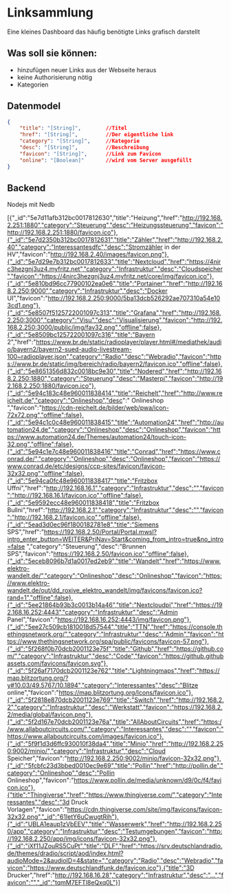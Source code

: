 # Linksammlung

Eine kleines Dashboard das häufig benötigte Links grafisch darstellt

## Was soll sie können:

- hinzufügen neuer Links aus der Webseite heraus
- keine Authorisierung nötig
- Kategorien

## Datenmodel

```json
{
    "title": "[String]",        //Titel
    "href": "[String]",         //Der eigentliche link 
    "category": "[String]",     //Kategorie
    "desc": "[String]",         //Beschreibung
    "favicon": "[String]",      //Link zum Favicon
    "online": "[Boolean]"       //wird vom Server ausgefüllt
}
```

## Backend

Nodejs mit Nedb

[{"_id":"5e7d11afb312bc0017812630","title":"Heizung","href":"http://192.168.2.251:1880","category":"Steuerung","desc":"Heizungssteuerung","favicon":"http://192.168.2.251:1880/favicon.ico"},{"_id":"5e7d2350b312bc0017812631","title":"Zähler","href":"http://192.168.2.40","category":"Interessantesdfc","desc":"Stromzähler in der HV","favicon":"http://192.168.2.40/images/favicon.png"},{"_id":"5e7d29e7b312bc0017812633","title":"Nextcloud","href":"https://4nirc3hezgnj3uz4.myfritz.net","category":"Infrastruktur","desc":"Cloudspeicher","favicon":"https://4nirc3hezgnj3uz4.myfritz.net/core/img/favicon.ico"},{"_id":"5e810bd96cc77900102ea0e6","title":"Portainer","href":"http://192.168.2.250:9000","category":"Infrastruktur","desc":"Docker UI","favicon":"http://192.168.2.250:9000/5ba13dcb526292ae707310a54e103cd1.png"},{"_id":"5e8507f5125722001097c313","title":"Grafana","href":"http://192.168.2.250:3000","category":"Visu","desc":"Visualisierung","favicon":"http://192.168.2.250:3000/public/img/fav32.png","offline":false},{"_id":"5e8509bc125722001097c316","title":"Bayern 2","href":"https://www.br.de/static/radioplayer/player.html#/mediathek/audio/bayern2/bayern2-sued-audio-livestream-100~radioplayer.json","category":"Radio","desc":"Webradio","favicon":"https://www.br.de/static/img/bereich/radio/bayern2/favicon.ico","offline":false},{"_id":"5e8651356d832c0018bc9e30","title":"Nodered","href":"http://192.168.2.250:1880","category":"Steuerung","desc":"Masterpi","favicon":"http://192.168.2.250:1880/favicon.ico"},{"_id":"5e94c183c48e960011838414","title":"Reichelt","href":"http://www.reichelt.de","category":"Onlineshop","desc":" Onlineshop ","favicon":"https://cdn-reichelt.de/bilder/web/pwa/icon-72x72.png","offline":false},{"_id":"5e94c1c0c48e960011838415","title":"Automation24","href":"http://automation24.de","category":"Onlineshop","desc":"Onlineshop","favicon":"https://www.automation24.de/Themes/automation24/touch-icon-32.png","offline":false},{"_id":"5e94c1e7c48e960011838416","title":"Conrad","href":"https://www.conrad.de/","category":"Onlineshop","desc":"Onlineshop","favicon":"https://www.conrad.de/etc/designs/ccp-sites/favicon/favicon-32x32.png","offline":false},{"_id":"5e94ca0fc48e960011838417","title":"Fritzbox Uffni","href":"http://192.168.16.1","category":"Infrastruktur","desc":"","favicon":"http://192.168.16.1/favicon.ico","offline":false},{"_id":"5e9592ecc48e960011838418","title":"Fritzbox Bullni","href":"http://192.168.2.1","category":"Infrastruktur","desc":"","favicon":"http://192.168.2.1/favicon.ico","offline":false},{"_id":"5ead3d0ec96f1800182781e8","title":"Siemens SPS","href":"https://192.168.2.50/Portal/Portal.mwsl?intro_enter_button=WEITER&PriNav=Start&coming_from_intro=true&no_intro=false ","category":"Steuerung","desc":"Brunnen SPS","favicon":"https://192.168.2.50/favicon.ico","offline":false},{"_id":"5eceb8096b7d1a0017ed2eb9","title":"Wandelt","href":"https://www.elektro-wandelt.de/","category":"Onlineshop","desc":"Onlineshop","favicon":"https://www.elektro-wandelt.de/out/dd_roxive_elektro_wandelt/img/favicons/favicon.ico?rand=1","offline":false},{"_id":"5ee21864b93b3c0013b14a46","title":"Nextcloudpi","href":"https://192.168.16.252:4443","category":"Infrastruktur","desc":"Admin Panel","favicon":"https://192.168.16.252:4443/img/favicon.png"},{"_id":"5ee27c509cb1810018d57544","title":"TTN","href":"https://console.thethingsnetwork.org/","category":"Infrastruktur","desc":"Admin","favicon":"https://www.thethingsnetwork.org/spa/public/favicons/favicon-57.png"},{"_id":"5f268f0b70dcb2001123e75f","title":"Github","href":"https://github.com/","category":"Infrastruktur","desc":"Code","favicon":"https://github.githubassets.com/favicons/favicon.svg"},{"_id":"5f26af7170dcb2001123e762","title":"Lightningmaps","href":"https://map.blitzortung.org/?y#10.03/49.5767/10.1894","category":"Interessantes","desc":"Blitze online","favicon":"https://map.blitzortung.org/Icons/favicon.ico"},{"_id":"5f2818e870dcb2001123e769","title":"Switch","href":"http://192.168.2.2","category":"Infrastruktur","desc":"Werkstatt","favicon":"https://192.168.2.2/media/global/favicon.png"},{"_id":"5f2d167e70dcb2001123e76a","title":"AllAboutCircuits","href":"https://www.allaboutcircuits.com/","category":"Interessantes","desc":"","favicon":"https://www.allaboutcircuits.com/images/favicon.ico"},{"_id":"5f9f1d3d6ffc930010f38da4","title":"Minio","href":"http://192.168.2.250:9002/minio/","category":"Infrastruktur","desc":"Cloud Speicher","favicon":"http://192.168.2.250:9002/minio/favicon-32x32.png"},{"_id":"5fcbfc23d3bbed0010ec9e69","title":"Pollin","href":"http://pollin.de","category":"Onlineshop","desc":"Pollin Onlineshop","favicon":"https://www.pollin.de/media/unknown/d9/0c/f4/favicon.ico"},{"title":"Thingiverse","href":"https://www.thingiverse.com/","category":"Interessantes","desc":"3d Druck Vorlagen","favicon":"https://cdn.thingiverse.com/site/img/favicons/favicon-32x32.png","_id":"61IetY6uCwugtRih"},{"_id":"UBLA1eaup1zVbEEV","title":"Wasserwerk","href":"http://192.168.2.250/app","category":"Infrastruktur","desc":"Testumgebungen","favicon":"http://192.168.2.250/app/img/icons/favicon-32x32.png"},{"_id":"iXf11JZouRS5CuPt","title":"DLF","href":"https://srv.deutschlandradio.de/themes/dradio/script/aod/index.html?audioMode=2&audioID=4&state=","category":"Radio","desc":"Webradio","favicon":"https://www.deutschlandfunk.de/favicon.ico"},{"title":"3D Drucker","href":"http://192.168.16.28","category":"Infrastruktur","desc":"...","favicon":"","_id":"tqmM7EFTl8eQxq0L"}]